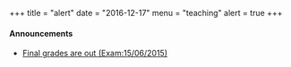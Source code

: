 +++
title = "alert"
date = "2016-12-17"
menu = "teaching"
alert = true
+++

#### Announcements
- [Final grades are out (Exam:15/06/2015)](../ase_final)

